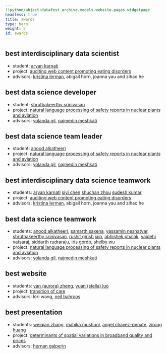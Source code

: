```yaml
---
!!python/object:datafest_archive.models.website.pages.widgetpage
headless: true
title: awards
type: hero
weight: 5
id: awards
---
```


## best interdisciplinary data scientist

- student: [aryan karnati](../../author/aryan-karnati/)
- project: [auditing web content promoting eating disorders](../../projects/2023-spring/2/)
- advisors: [kristina lerman](../../author/kristina-lerman/), abigail horn, joanna yau and zihao he

## best data science developer

- student: [shruthakeerthy srinivasan](../../author/shruthakeerthy-srinivasan/)
- project: [natural language processing of safety reports in nuclear plants and aviation](../../projects/2023-spring/10/)
- advisors: [yolanda gil](../../author/yolanda-gil/), [najmedin meshkati](../../author/najmedin-meshkati/)

## best data science team leader

- student: [anood alkatheeri](../../author/anood-alkatheeri/)
- project: [natural language processing of safety reports in nuclear plants and aviation](../../projects/2023-spring/10/)
- advisors: [yolanda gil](../../author/yolanda-gil/), [najmedin meshkati](../../author/najmedin-meshkati/)

## best interdisciplinary data science teamwork

- students: [aryan karnati](../../author/aryan-karnati/) [siyi chen](../../author/siyi-chen/) [shuchan zhou](../../author/shuchan-zhou/) [sudesh kumar](../../author/sudesh-kumar/)
- project: [auditing web content promoting eating disorders](../../projects/2023-spring/2/)
- advisors: [kristina lerman](../../author/kristina-lerman/), abigail horn, joanna yau and zihao he

## best data science teamwork

- students: [anood alkatheeri](../../author/anood-alkatheeri/), [samarth saxena](../../author/samarth-saxena/), [yassamin neshatvar](../../author/yassamin-neshatvar/), [shruthakeerthy srinivasan](../../author/shruthakeerthy-srinivasan/), [rushit girish jain](../../author/rushit-girish-jain/), [abhishek phalak](../../author/abhishek-phalak/), [vaidehi vatsaraj](../../author/vaidehi-vatsaraj/), [siddarth rudraraju](../../author/siddarth-rudraraju/), [iris gordo](../../author/iris-gordo/), [shelby wu](../../author/shelby-wu/)
- project: [natural language processing of safety reports in nuclear plants and aviation](../../projects/2023-spring/10/)
- advisors: [yolanda gil](../../author/yolanda-gil/), [najmedin meshkati](../../author/najmedin-meshkati/)

## best website

- students: [yan (aurora) zheng](../../author/yan-zheng/), [yuan (stella) luo](../../author/yuan-luo/)
- project: [transition of care](../../projects/2023-spring/1/)
- advisors: lori wang, [neil bahroos](../../author/neil-bahroos/)

## best presentation

- students: [weiqian zhang](../../author/weiqian-zhang/), [mahika mushuni](../../author/mahika-mushuni/), [angel chavez-penate](../../author/angel-chavez-penate/), [zirong huang](../../author/zirong-huang/)
- project: [determinants of spatial variations in broadband quality and prices](../../projects/2023-spring/4/)
- advisors: [hernan galperin](../../author/hernan-galperin/)
